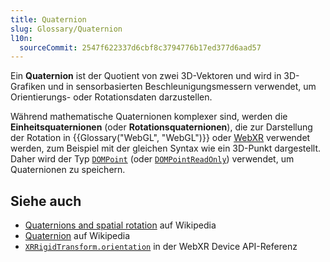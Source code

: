```yaml
---
title: Quaternion
slug: Glossary/Quaternion
l10n:
  sourceCommit: 2547f622337d6cbf8c3794776b17ed377d6aad57
---
```


Ein **Quaternion** ist der Quotient von zwei 3D-Vektoren und wird in 3D-Grafiken und in sensorbasierten Beschleunigungsmessern verwendet, um Orientierungs- oder Rotationsdaten darzustellen.

Während mathematische Quaternionen komplexer sind, werden die **Einheitsquaternionen** (oder **Rotationsquaternionen**), die zur Darstellung der Rotation in {{Glossary("WebGL", "WebGL")}} oder [WebXR](/de/docs/Web/API/WebXR_Device_API) verwendet werden, zum Beispiel mit der gleichen Syntax wie ein 3D-Punkt dargestellt. Daher wird der Typ [`DOMPoint`](/de/docs/Web/API/DOMPoint) (oder [`DOMPointReadOnly`](/de/docs/Web/API/DOMPointReadOnly)) verwendet, um Quaternionen zu speichern.

## Siehe auch

- [Quaternions and spatial rotation](https://en.wikipedia.org/wiki/Quaternions_and_spatial_rotation) auf Wikipedia
- [Quaternion](https://en.wikipedia.org/wiki/Quaternion) auf Wikipedia
- [`XRRigidTransform.orientation`](/de/docs/Web/API/XRRigidTransform/orientation) in der WebXR Device API-Referenz
